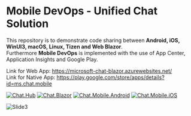 # Mobile DevOps - Unified Chat Solution
This repository is to demonstrate code sharing between <b>Android, iOS, WinUI3, macOS, Linux, Tizen and Web Blazor</b>. <br>
Furthermore <b>Mobile DevOps</b> is implemented with the use of App Center, Application Insights and Google Play.

Link for Web App: https://microsoft-chat-blazor.azurewebsites.net/ <br>
Link for Native App: https://play.google.com/store/apps/details?id=ms.chat.mobile

[![Chat.Hub](https://github.com/MSFT-alfarahn/Chat/actions/workflows/microsoft-chat-hub.yml/badge.svg)](https://github.com/MSFT-alfarahn/Chat/actions/workflows/microsoft-chat-hub.yml)
[![Chat.Blazor](https://github.com/MSFT-alfarahn/Chat/actions/workflows/microsoft-chat-blazor.yml/badge.svg)](https://github.com/MSFT-alfarahn/Chat/actions/workflows/microsoft-chat-blazor.yml)
[![Chat.Mobile.Android](https://github.com/MSFT-alfarahn/Chat/actions/workflows/microsoft-chat-mobile-android.yml/badge.svg)](https://github.com/MSFT-alfarahn/Chat/actions/workflows/microsoft-chat-mobile-android.yml)
[![Chat.Mobile.iOS](https://github.com/MSFT-alfarahn/Chat/actions/workflows/microsoft-chat-mobile-ios.yml/badge.svg)](https://github.com/MSFT-alfarahn/Chat/actions/workflows/microsoft-chat-mobile-ios.yml)

![Slide3](https://user-images.githubusercontent.com/52029052/173237378-0c962c50-a535-4141-b7cb-0209f738fa8b.PNG)

